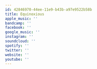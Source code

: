 ```yaml
---
id: 42846970-44ee-11e9-b43b-a97e9522b58b
title: Equinoxious
apple_music: ''
bandcamp: ''
facebook: ''
google_music: ''
instagram: ''
soundcloud: ''
spotify: ''
twitter: ''
website: ''
youtube: ''
---
```

